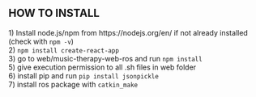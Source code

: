 <h2>HOW TO INSTALL</h2>
1) Install node.js/npm from https://nodejs.org/en/ if not already installed (check with <code>npm -v</code>) <br>
2) <code>npm install create-react-app</code> <br>
3) go to web/music-therapy-web-ros and run <code>npm install</code> <br>
5) give execution permission to all .sh files in web folder <br>
6) install pip and run <code>pip install jsonpickle</code> <br>
7) install ros package with <code>catkin_make</code>
